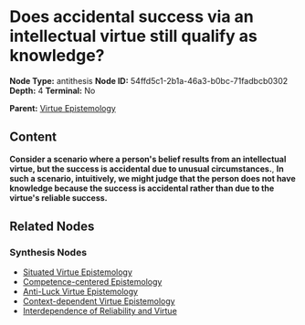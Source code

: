 # Does accidental success via an intellectual virtue still qualify as knowledge?

**Node Type:** antithesis
**Node ID:** 54ffd5c1-2b1a-46a3-b0bc-71fadbcb0302
**Depth:** 4
**Terminal:** No

**Parent:** [Virtue Epistemology](virtue-epistemology-synthesis-385211b3-effe-4c1e-820a-53ea345ccd88.md)

## Content

**Consider a scenario where a person's belief results from an intellectual virtue, but the success is accidental due to unusual circumstances.**, **In such a scenario, intuitively, we might judge that the person does not have knowledge because the success is accidental rather than due to the virtue's reliable success.**

## Related Nodes

### Synthesis Nodes

- [Situated Virtue Epistemology](situated-virtue-epistemology-synthesis-762c508e-761c-4320-87d1-df933bd65962.md)
- [Competence-centered Epistemology](competence-centered-epistemology-synthesis-ab3699b3-6cfd-49ba-8a54-7e8145271e7d.md)
- [Anti-Luck Virtue Epistemology](anti-luck-virtue-epistemology-synthesis-220965a5-60e0-432c-b235-aa646ae0ef05.md)
- [Context-dependent Virtue Epistemology](context-dependent-virtue-epistemology-synthesis-d86e6249-b9f7-42e3-b288-1572f9b6a83e.md)
- [Interdependence of Reliability and Virtue](interdependence-of-reliability-and-virtue-synthesis-94ecf989-bb4b-4407-acf0-792801160cf2.md)
